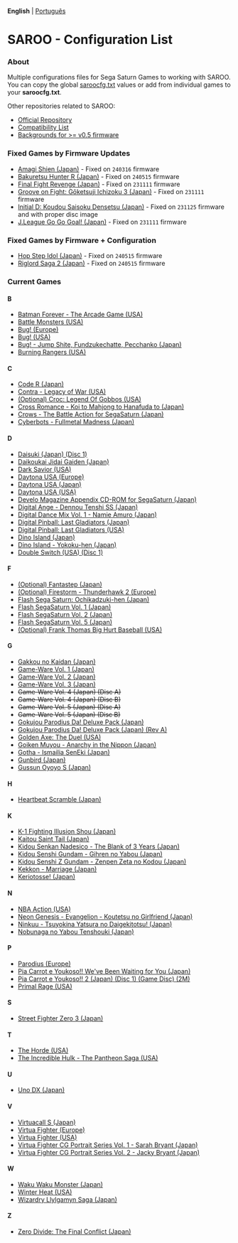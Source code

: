 **English** | [Português](pt-br.md)

# SAROO - Configuration List

### About

Multiple configurations files for Sega Saturn Games to working with SAROO. You can copy the global [saroocfg.txt](./saroocfg.txt) values or add from individual games to your **saroocfg.txt**.

Other repositories related to SAROO:

- [Official Repository](https://github.com/tpunix/SAROO)
- [Compatibility List](https://github.com/williamdsw/saroo-compatibility-list)
- [Backgrounds for >= v0.5 firmware](https://github.com/williamdsw/saroo-backgrounds)

### Fixed Games by Firmware Updates

- [Amagi Shien (Japan)](./J/T-1513G/README.md) - Fixed on `240316` firmware
- [Bakuretsu Hunter R (Japan)](./J/T-24903G/README.md) - Fixed on `240515` firmware
- [Final Fight Revenge (Japan)](./J/T-1248G/README.md) - Fixed on `231111` firmware
- [Groove on Fight: Gōketsuji Ichizoku 3 (Japan)](./J/T-14411G/README.md) - Fixed on `231111` firmware
- [Initial D: Koudou Saisoku Densetsu (Japan)](./J/T-25503G//README.md) - Fixed on `231125` firmware and with proper disc image
- [J.League Go Go Goal! (Japan)](./J/T-3602G/README.md) - Fixed on `231111` firmware

### Fixed Games by Firmware + Configuration

- [Hop Step Idol (Japan)](./J/T-20507G/README.md) - Fixed on `240515` firmware
- [Riglord Saga 2 (Japan)](./J/GS-9084/README.md) - Fixed on `240515` firmware

### Current Games

#### B

- [Batman Forever - The Arcade Game (USA)](./U/T-8140H/README.md)
- [Battle Monsters (USA)](./U/T-8137H/README.md)
- [Bug! (Europe)](./E/MK-81004/README.md)
- [Bug! (USA)](./U/GM-81004/README.md)
- [Bug! - Jump Shite, Fundzukechatte, Pecchanko (Japan)](./J/GS-9063/README.md)
- [Burning Rangers (USA)](./U/MK-81803/README.md)

#### C

- [Code R (Japan)](./J/T-23502G/README.md)
- [Contra - Legacy of War (USA)](./U/T-9507H/README.md)
- [(Optional) Croc: Legend Of Gobbos (USA)](./U/T-5029H-50/README.md)
- [Cross Romance - Koi to Mahjong to Hanafuda to (Japan)](./J/T-7103G/README.md)
- [Crows - The Battle Action for SegaSaturn (Japan)](./J/T-16806G/README.md)
- [Cyberbots - Fullmetal Madness (Japan)](./J/T-1217G/README.md)

#### D

- [Daisuki (Japan) (Disc 1)](./J/T-18510G/README.md)
- [Daikoukai Jidai Gaiden (Japan)](./J/T-7657G/README.md)
- [Dark Savior (USA)](./U/MK-81304/README.md)
- [Daytona USA (Europe)](./E/MK_8120050/README.md)
- [Daytona USA (Japan)](./J/GS-9013/README.md)
- [Daytona USA (USA)](./U/MK-81200/README.md)
- [Develo Magazine Appendix CD-ROM for SegaSaturn (Japan)](./J/610645801/README.md)
- [Digital Ange - Dennou Tenshi SS (Japan)](./J/T-33003G/README.md)
- [Digital Dance Mix Vol. 1 - Namie Amuro (Japan)](./J/GS-9133/README.md)
- [Digital Pinball: Last Gladiators (Japan)](./J/T-18903G/README.md)
- [Digital Pinball: Last Gladiators (USA)](./U/T-4804H/README.md)
- [Dino Island (Japan)](./J/T-4503G/README.md)
- [Dino Island - Yokoku-hen (Japan)](./J/T-4505G/README.md)
- [Double Switch (USA) (Disc 1)](./U/T-16207H/README.md)

#### F

- [(Optional) Fantastep (Japan)](./J/T-5710G/README.md)
- [(Optional) Firestorm - Thunderhawk 2 (Europe)](./E/T-11501H00/README.md)
- [Flash Sega Saturn: Ochikadzuki-hen (Japan)](./J/610616699/FLASH_SATURN_SP/README.md)
- [Flash SegaSaturn Vol. 1 (Japan)](./J/610616601/README.md)
- [Flash SegaSaturn Vol. 2 (Japan)](./J/610616602/README.md)
- [Flash SegaSaturn Vol. 5 (Japan)](./J/610616605/README.md)
- [(Optional) Frank Thomas Big Hurt Baseball (USA)](./U/T-8138H/README.md)

#### G

- [Gakkou no Kaidan (Japan)](./J/GS-9026/README.md)
- [Game-Ware Vol. 1 (Japan)](./J/T-17002G/README.md)
- [Game-Ware Vol. 2 (Japan)](./J/T-17003G/README.md)
- [Game-Ware Vol. 3 (Japan)](./J/T-17004G-T/README.md)
- ~~Game-Ware Vol. 4 (Japan) (Disc A)~~
- ~~Game-Ware Vol. 4 (Japan) (Disc B)~~
- ~~Game-Ware Vol. 5 (Japan) (Disc A)~~
- ~~Game-Ware Vol. 5 (Japan) (Disc B)~~
- [Gokujou Parodius Da! Deluxe Pack (Japan)](./J/T-9501G/V1.001/README.md)
- [Gokujou Parodius Da! Deluxe Pack (Japan) (Rev A)](./J/T-9501G/V1.002/README.md)
- [Golden Axe: The Duel (USA)](./U/MK-81045/README.md)
- [Goiken Muyou - Anarchy in the Nippon (Japan)](./J/T-28902G/README.md)
- [Gotha - Ismailia SenEki (Japan)](./J/GS-9009/README.md)
- [Gunbird (Japan)](./J/T-14402G/README.md)
- [Gussun Oyoyo S (Japan)](./J/T-26101G/README.md)

#### H

- [Heartbeat Scramble (Japan)](./J/T-15014G/README.md)

#### K

- [K-1 Fighting Illusion Shou (Japan)](./J/T-26102G/README.md)
- [Kaitou Saint Tail (Japan)](./J/T-28201G/README.md)
- [Kidou Senkan Nadesico - The Blank of 3 Years (Japan)](./J/GS-9195/README.md)
- [Kidou Senshi Gundam - Gihren no Yabou (Japan)](./J/T-13327G/README.md)
- [Kidou Senshi Z Gundam - Zenpen Zeta no Kodou (Japan)](./J/T-13315G/README.md)
- [Kekkon - Marriage (Japan)](./J/T-10501G/README.md)
- [Keriotosse! (Japan)](./J/T-30306G/README.md)

#### N

- [NBA Action (USA)](./U/MK-81103/README.md)
- [Neon Genesis - Evangelion - Koutetsu no Girlfriend (Japan)](./J/GS-9194/README.md)
- [Ninkuu - Tsuyokina Yatsura no Daigekitotsu! (Japan)](./J/GS-9036/README.md)
- [Nobunaga no Yabou Tenshouki (Japan)](./J/T-7605G/README.md)

#### P

- [Parodius (Europe)](./E/T-9501H-50/README.md)
- [Pia Carrot e Youkoso!! We've Been Waiting for You (Japan)](./J/T-19708G/README.md)
- [Pia Carrot e Youkoso!! 2 (Japan) (Disc 1) (Game Disc) (2M)](./J/T-20114G/README.md)
- [Primal Rage (USA)](./U/T-4802H/README.md)

#### S

- [Street Fighter Zero 3 (Japan)](./J/T-1246G/README.md)

#### T

- [The Horde (USA)](./U/T-15909H50/README.md)
- [The Incredible Hulk - The Pantheon Saga (USA)](./U/T-7905H/README.md)

#### U

- [Uno DX (Japan)](./J/T-26414G/README.md)

#### V

- [Virtuacall S (Japan)](./J/T-19718G/README.md)
- [Virtua Fighter (Europe)](./E/MK_8100550/README.md)
- [Virtua Fighter (USA)](./U/MK-81005/README.md)
- [Virtua Fighter CG Portrait Series Vol. 1 - Sarah Bryant (Japan)](./J/GS-9062/README.md)
- [Virtua Fighter CG Portrait Series Vol. 2 - Jacky Bryant (Japan)](./J/GS-9064/README.md)

#### W

- [Waku Waku Monster (Japan)](./J/T-16608G/README.md)
- [Winter Heat (USA)](./U/MK-81129/README.md)
- [Wizardry Llylgamyn Saga (Japan)](./J/T-38601G/README.md)

#### Z

- [Zero Divide: The Final Conflict (Japan)](./J/T-31601G/README.md)
